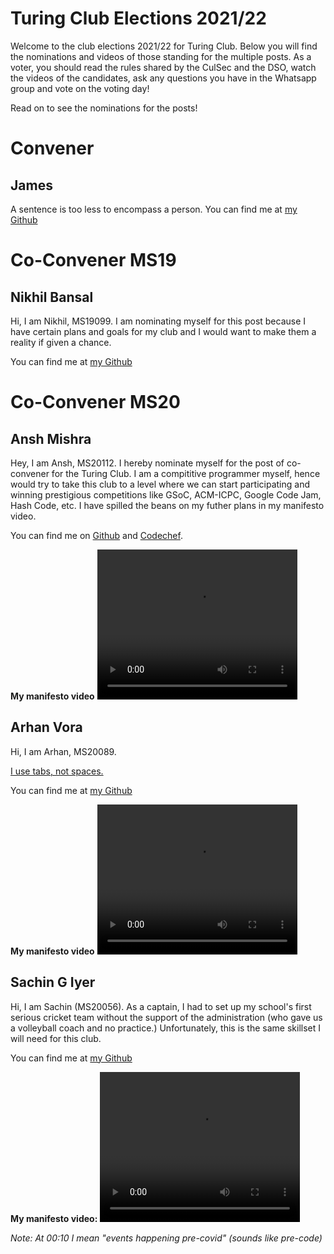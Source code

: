 # Turing Club Elections 2021/22

Welcome to the club elections 2021/22 for Turing Club. Below you will find the nominations and videos of those standing for the multiple posts. As a voter, you should read the rules shared by the CulSec and the DSO, watch the videos of the candidates, ask any questions you have in the Whatsapp group and vote on the voting day!

Read on to see the nominations for the posts!

# Convener
## James
A sentence is too less to encompass a person. You can find me at [my Github](https://github.com/James471)

# Co-Convener MS19
##  Nikhil Bansal
Hi, I am Nikhil, MS19099. I am nominating myself for this post because I have certain plans and goals for my club and I would want to make them a reality if given a chance.

You can find me at [my Github](https://github.com/NB0207)


# Co-Convener MS20

##  Ansh Mishra

Hey, I am Ansh, MS20112. I hereby nominate myself for the post of co-convener for the Turing Club. I am a compititive programmer myself, hence would try to take this club to a level where we can start participating and winning prestigious competitions like GSoC, ACM-ICPC, Google Code Jam, Hash Code, etc. I have spilled the beans on my futher plans in my manifesto video.

You can find me on [Github](https://github.com/theanshm) and [Codechef](https://www.codechef.com/users/anshmishra471).

**My manifesto video**
<video src="./ansh.mp4" width="320" height="240" controls>
<source src="./ansh.mp4" type="video/mp4">
Your browser does not support the video tag, try to download the video from <a href="./ansh.mp4">here</a>
</video>

## Arhan Vora
Hi, I am Arhan, MS20089.

[I use tabs, not spaces.](https://www.youtube.com/watch?v=SsoOG6ZeyUI)

You can find me at [my Github](https://github.com/Arhan4101/Fun_Things)

**My manifesto video**
<video src="./arha.mp4" width="320" height="240" controls>
<source src="./arha.mp4" type="video/mp4">
Your browser does not support the video tag, try to download the video from <a href="./arha.mp4">here</a>
</video>

## Sachin G Iyer

Hi, I am Sachin (MS20056). As a captain, I had to set up my school's first serious cricket team without the support of the administration (who gave us a volleyball coach and no practice.) Unfortunately, this is the same skillset I will need for this club.

You can find me at [my Github](https://github.com/sach-iyer)

**My manifesto video:**
<video src="./sach.mp4" width="320" height="240" controls>
<source src="./sach.mp4" type="video/mp4">
Your browser does not support the video tag, try to download the video from <a href="./sach.mp4">here</a>
</video>

*Note: At 00:10 I mean "events happening pre-covid" (sounds like pre-code)*
